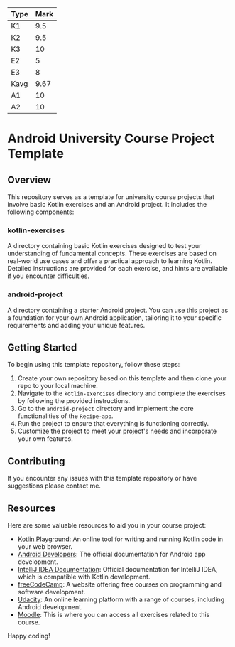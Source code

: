 | Type  | Mark |
| ------------- | ------------- |
| K1  | 9.5  |
| K2  | 9.5  |
| K3  | 10  |
| E2  | 5  |
| E3  | 8  |
| Kavg  | 9.67  |
| A1  | 10  |
| A2  | 10  |

# Android University Course Project Template

## Overview
This repository serves as a template for university course projects that involve basic Kotlin exercises and an Android project. It includes the following components:

### kotlin-exercises
A directory containing basic Kotlin exercises designed to test your understanding of fundamental concepts. These exercises are based on real-world use cases and offer a practical approach to learning Kotlin. Detailed instructions are provided for each exercise, and hints are available if you encounter difficulties.

### android-project
A directory containing a starter Android project. You can use this project as a foundation for your own Android application, tailoring it to your specific requirements and adding your unique features.

## Getting Started
To begin using this template repository, follow these steps:

1. Create your own repository based on this template and then clone your repo to your local machine.
2. Navigate to the `kotlin-exercises` directory and complete the exercises by following the provided instructions.
3. Go to the `android-project` directory and implement the core functionalities of the `Recipe-app`.
4. Run the project to ensure that everything is functioning correctly.
5. Customize the project to meet your project's needs and incorporate your own features.

## Contributing
If you encounter any issues with this template repository or have suggestions please contact me.

## Resources
Here are some valuable resources to aid you in your course project:

- [Kotlin Playground](https://play.kotlinlang.org/): An online tool for writing and running Kotlin code in your web browser.
- [Android Developers](https://developer.android.com/): The official documentation for Android app development.
- [IntelliJ IDEA Documentation](https://www.jetbrains.com/idea/documentation/): Official documentation for IntelliJ IDEA, which is compatible with Kotlin development.
- [freeCodeCamp](https://www.freecodecamp.org/): A website offering free courses on programming and software development.
- [Udacity](https://www.udacity.com/): An online learning platform with a range of courses, including Android development.
- [Moodle](https://moodle.ms.sapientia.ro/course/view.php?id=119):  This is where you can access all exercises related to this course.

Happy coding!
